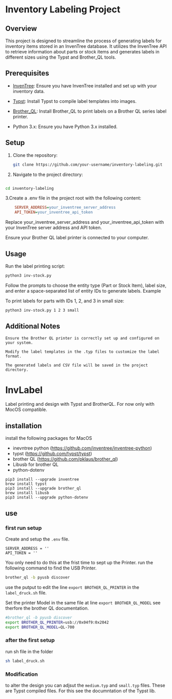 # Inventory Labeling Project

## Overview

This project is designed to streamline the process of generating labels for inventory items stored in an InvenTree database. It utilizes the InvenTree API to retrieve information about parts or stock items and generates labels in different sizes using the Typst and Brother_QL tools.

## Prerequisites

- [InvenTree](https://github.com/inventree/InvenTree): Ensure you have InvenTree installed and set up with your inventory data.

- [Typst](https://www.npmjs.com/package/typst): Install Typst to compile label templates into images.

- [Brother_QL](https://github.com/pklaus/brother_ql): Install Brother_QL to print labels on a Brother QL series label printer.

- Python 3.x: Ensure you have Python 3.x installed.

## Setup

1. Clone the repository:

   ```bash
   git clone https://github.com/your-username/inventory-labeling.git
   ```

2. Navigate to the project directory:

```bash

cd inventory-labeling
```

3.Create a .env file in the project root with the following content:

```ini
    SERVER_ADDRESS=your_inventree_server_address
    API_TOKEN=your_inventree_api_token
```
Replace your_inventree_server_address and your_inventree_api_token with your InvenTree server address and API token.

Ensure your Brother QL label printer is connected to your computer.

## Usage

Run the label printing script:

```bash
python3 inv-stock.py
```

Follow the prompts to choose the entity type (Part or Stock Item), label size, and enter a space-separated list of entity IDs to generate labels.
Example

To print labels for parts with IDs 1, 2, and 3 in small size:

```bash
python3 inv-stock.py 1 2 3 small
```
## Additional Notes

    Ensure the Brother QL printer is correctly set up and configured on your system.

    Modify the label templates in the .typ files to customize the label format.

    The generated labels and CSV file will be saved in the project directory.












# InvLabel
Label printing and design with Typst and BrotherQL.
For now only with MocOS compatible. 

## installation

install the following packages for MacOS

- inevntree python (https://github.com/inventree/inventree-python)
- typst (https://github.com/typst/typst)
- brother QL (https://github.com/pklaus/brother_ql)
- Libusb for brother QL
- python-dotenv

```shell
pip3 install --upgrade inventree
brew install typst
pip3 install --upgrade brother_ql
brew install libusb
pip3 install --upgrade python-dotenv
```

## use

### first run setup

Create and setup the `.env` file.

```
SERVER_ADDRESS = ''
API_TOKEN = ''
```

You only need to do this at the frist time to sept up the Printer.
run the following command to find the USB Printer.

```bash
brother_ql -b pyusb discover
```

use the putput to edit the line `export BROTHER_QL_PRINTER` in the `label_druck.sh` file.

Set the printer Model in the same file at line `export BROTHER_QL_MODEL` see therfore the brother QL documentation. 

```bash
#brother_ql -b pyusb discover
export BROTHER_QL_PRINTER=usb://0x04f9:0x2042 
export BROTHER_QL_MODEL=QL-700  
```

### after the first setup

run sh file in the folder

```bash
sh label_druck.sh
```
### Modification

to alter the design you can adjsut the `medium.typ` and `small.typ` files. These are Typst compiled files. For this see the documntation of the Typst lib. 